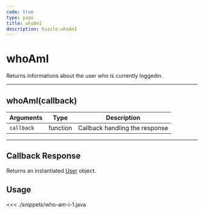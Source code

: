```yaml
---
code: true
type: page
title: whoAmI
description: Kuzzle:whoAmI
---
```


# whoAmI

Returns informations about the user who is currently loggedin.

---

## whoAmI(callback)

| Arguments  | Type     | Description                    |
| ---------- | -------- | ------------------------------ |
| `callback` | function | Callback handling the response |

---

## Callback Response

Returns an instantiated [User](/sdk/android/3/core-classes/user/) object.

## Usage

<<< ./snippets/who-am-i-1.java
